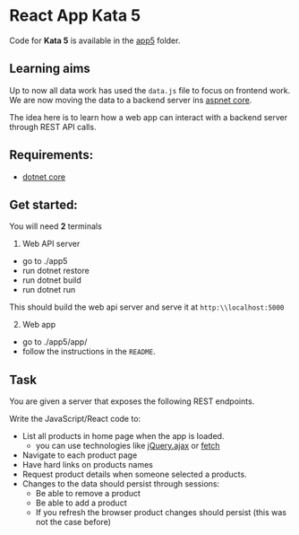 # React App Kata 5

Code for **Kata 5** is available in the [app5](app5) folder.

## Learning aims

Up to now all data work has used the `data.js` file to focus on frontend work.
We are now moving the data to a backend server ins [aspnet core](https://www.microsoft.com/net/core).

The idea here is to learn how a web app can interact with a backend server through REST API calls.

## Requirements:

* [dotnet core](https://www.microsoft.com/net/core)

## Get started:

You will need **2** terminals

1) Web API server

* go to ./app5
* run dotnet restore
* run dotnet build
* run dotnet run

This should build the web api server and serve it at `http:\\localhost:5000`

2) Web app

* go to ./app5/app/
* follow the instructions in the `README`.

## Task

You are given a server that exposes the following REST endpoints.

Write the JavaScript/React code to: 

* List all products in home page when the app is loaded.
    * you can use technologies like [jQuery.ajax](http://api.jquery.com/jquery.ajax/) or [fetch](https://github.github.io/fetch/)
* Navigate to each product page
* Have hard links on products names
* Request product details when someone selected a products.
* Changes to the data should persist through sessions:
    * Be able to remove a product
    * Be able to add a product
    * If you refresh the browser product changes should persist (this was not the case before)
